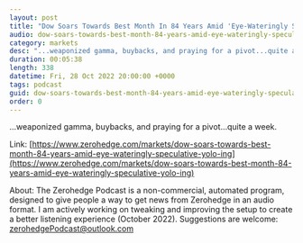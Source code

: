 ```yaml
---
layout: post
title: "Dow Soars Towards Best Month In 84 Years Amid 'Eye-Wateringly Speculative YOLO-ing'"
audio: dow-soars-towards-best-month-84-years-amid-eye-wateringly-speculative-yolo-ing-0
category: markets
desc: "...weaponized gamma, buybacks, and praying for a pivot...quite a week."
duration: 00:05:38
length: 338
datetime: Fri, 28 Oct 2022 20:00:00 +0000
tags: podcast
guid: dow-soars-towards-best-month-84-years-amid-eye-wateringly-speculative-yolo-ing-0
order: 0
---
```

...weaponized gamma, buybacks, and praying for a pivot...quite a week.

Link: [https://www.zerohedge.com/markets/dow-soars-towards-best-month-84-years-amid-eye-wateringly-speculative-yolo-ing](https://www.zerohedge.com/markets/dow-soars-towards-best-month-84-years-amid-eye-wateringly-speculative-yolo-ing)

About: The Zerohedge Podcast is a non-commercial, automated program, designed to give people a way to get news from Zerohedge in an audio format.  I am actively working on tweaking and improving the setup to create a better listening experience (October 2022).  Suggestions are welcome: [zerohedgePodcast@outlook.com](mailto:zerohedgePodcast@outlook.com)